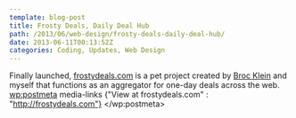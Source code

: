 ```yaml
---
template: blog-post
title: Frosty Deals, Daily Deal Hub
path: /2013/06/web-design/frosty-deals-daily-deal-hub/
date: 2013-06-11T00:13:52Z
categories: Coding, Updates, Web Design
---
```

Finally launched, <a href="http://frostydeals.com">frostydeals.com</a> is a pet project created by <a href="https://twitter.com/hjeebus">Broc Klein</a> and myself that functions as an aggregator for one-day deals across the web.
        <wp:postmeta>
            media-links
            {"View at frostydeals.com" : "http://frostydeals.com"}
        </wp:postmeta>
    </item>
